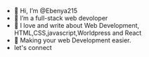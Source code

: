 - 👋 Hi, I’m @Ebenya215
- 👀 I’m a full-stack web devoloper 
- 🌱 I love and write about Web Development, HTML,CSS,javascript,Worldpress and React
- 💞 Making your web Development easier.
- let's connect

<!---
Ebenya215/Ebenya215 is a ✨ special ✨ repository because its `README.md` (this file) appears on your GitHub profile.
You can click the Preview link to take a look at your changes.
--->
